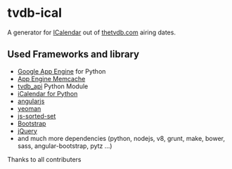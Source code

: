 tvdb-ical
=====

A generator for [ICalendar](https://en.wikipedia.org/wiki/ICalendar) out of [thetvdb.com](http://thetvdb.com) airing dates.

Used Frameworks and library
------
* [Google App Engine](https://appengine.google.com/‎) for Python
* [App Engine Memcache](https://developers.google.com/appengine/docs/python/memcache/)
* [tvdb_api](https://github.com/dbr/tvdb_api) Python Module
* [iCalendar for Python](http://icalendar.readthedocs.org/en/latest/)
* [angularjs](http://angularjs.org/)
* [yeoman](http://yeoman.io/)
* [js-sorted-set](https://github.com/adamhooper/js-sorted-set)
* [Bootstrap](http://getbootstrap.com/)
* [jQuery](http://jquery.com/)
* and much more dependencies (python, nodejs, v8, grunt, make, bower, sass, angular-bootstrap, pytz ...)

Thanks to all contributers
